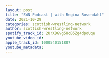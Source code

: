 ```yaml
---
layout: post
title: "SWN Podcast | with Regina Rosendahl"
date: 2021-10-29
categories: scottish-wrestling-network
author: scottish-wrestling-network
spotify_track_id: 2UrXDGvg5UcB5Zg4dpoUqe
youtube_video_id: 
apple_track_id: 1000540151807
youtube_metadata: 
---
```


